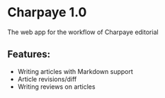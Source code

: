# Charpaye 1.0
The web app for the workflow of Charpaye editorial

## Features:

+ Writing articles with Markdown support
+ Article revisions/diff
+ Writing reviews on articles
